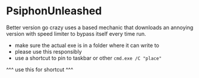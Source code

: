 # PsiphonUnleashed
Better version go crazy
uses a based mechanic that downloads an annoying version with speed limiter to bypass itself every time run.
- make sure the actual exe is in a folder where it can write to
- please use this responsibly
- use a shortcut to pin to taskbar or other
`cmd.exe /C "place"`

^^^ use this for shortcut ^^^
